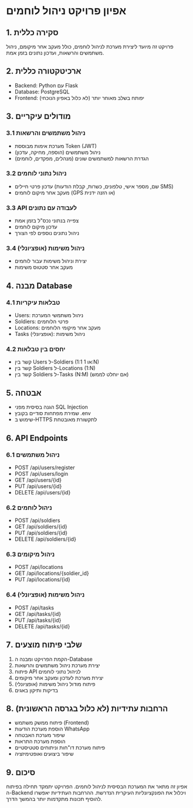 # אפיון פרויקט ניהול לוחמים

## 1. סקירה כללית
פרויקט זה מיועד ליצירת מערכת לניהול לוחמים, כולל מעקב אחר מיקומם, ניהול משתמשים והרשאות, ועדכון נתונים בזמן אמת.

## 2. ארכיטקטורה כללית
- Backend: Python עם Flask
- Database: PostgreSQL
- Frontend: יפותח בשלב מאוחר יותר (לא כלול באפיון הנוכחי)

## 3. מודולים עיקריים

### 3.1 ניהול משתמשים והרשאות
- מערכת אימות מבוססת Token (JWT)
- ניהול משתמשים (הוספה, מחיקה, עדכון)
- הגדרת הרשאות למשתמשים שונים (מנהלים, מפקדים, לוחמים)

### 3.2 ניהול נתוני לוחמים
- עדכון פרטי חיילים (שם, מספר אישי, טלפונים, כשרות, קבלת הודעות SMS)
- מעקב אחר מיקום לוחמים (GPS או הזנה ידנית)

### 3.3 API לעבודה עם נתונים
- צפייה בנתוני נכס"ל בזמן אמת
- עדכון מיקום לוחמים
- ניהול נתונים נוספים לפי הצורך

### 3.4 ניהול משימות (אופציונלי)
- יצירת וניהול משימות עבור לוחמים
- מעקב אחר סטטוס משימות

## 4. מבנה Database

### 4.1 טבלאות עיקריות
- Users: ניהול משתמשי המערכת
- Soldiers: פרטי הלוחמים
- Locations: מעקב אחר מיקומי הלוחמים
- Tasks (אופציונלי): ניהול משימות

### 4.2 יחסים בין טבלאות
- קשר בין Users ל-Soldiers (1:1 או 1:N)
- קשר בין Soldiers ל-Locations (1:N)
- קשר בין Soldiers ל-Tasks (N:M) (אם יוחלט לממש)

## 5. אבטחה
- הגנה בסיסית מפני SQL Injection
- שמירת מפתחות סודיים בקובץ .env
- שימוש ב-HTTPS לתקשורת מאובטחת

## 6. API Endpoints

### 6.1 ניהול משתמשים
- POST /api/users/register
- POST /api/users/login
- GET /api/users/{id}
- PUT /api/users/{id}
- DELETE /api/users/{id}

### 6.2 ניהול לוחמים
- POST /api/soldiers
- GET /api/soldiers/{id}
- PUT /api/soldiers/{id}
- DELETE /api/soldiers/{id}

### 6.3 ניהול מיקומים
- POST /api/locations
- GET /api/locations/{soldier_id}
- PUT /api/locations/{id}

### 6.4 ניהול משימות (אופציונלי)
- POST /api/tasks
- GET /api/tasks/{id}
- PUT /api/tasks/{id}
- DELETE /api/tasks/{id}

## 7. שלבי פיתוח מוצעים
1. הקמת הפרויקט ומבנה ה-Database
2. יצירת מערכת ניהול משתמשים והרשאות
3. פיתוח API לניהול נתוני לוחמים
4. יצירת מערכת לעדכון ומעקב אחר מיקומים
5. פיתוח מודול ניהול משימות (אופציונלי)
6. בדיקות ותיקון באגים

## 8. הרחבות עתידיות (לא כלול בגרסה הראשונית)
- פיתוח ממשק משתמש (Frontend)
- הוספת מערכת הודעות WhatsApp
- שיפור מערכת האבטחה
- הוספת מערכת התראות
- פיתוח מערכת דו"חות וניתוחים סטטיסטיים
- שיפור ביצועים ואופטימיזציה

## 9. סיכום
אפיון זה מתאר את המערכת הבסיסית לניהול לוחמים. הפרויקט יתמקד תחילה בפיתוח ה-Backend ויכלול את הפונקציונליות העיקרית הנדרשת. ההרחבות העתידיות יאפשרו להוסיף תכונות מתקדמות יותר בהמשך הדרך.
